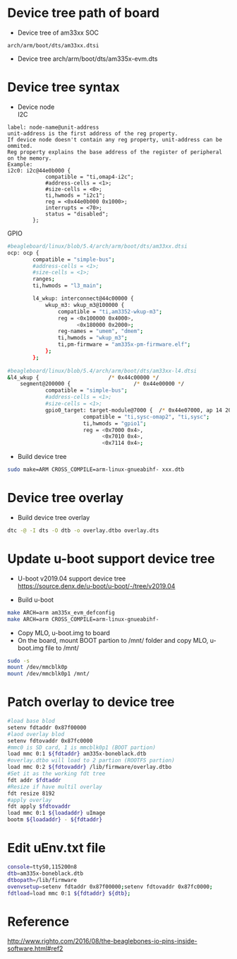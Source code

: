 # Device tree path of board
- Device tree of am33xx SOC
```
arch/arm/boot/dts/am33xx.dtsi
```
- Device tree
arch/arm/boot/dts/am335x-evm.dts

# Device tree syntax
- Device node  
I2C
```
label: node-name@unit-address
unit-address is the first address of the reg property.
If device node doesn't contain any reg property, unit-address can be ommited.
Reg property explains the base address of the register of peripheral on the memory.
Example:
i2c0: i2c@44e0b000 {
			compatible = "ti,omap4-i2c";
			#address-cells = <1>;
			#size-cells = <0>;
			ti,hwmods = "i2c1";
			reg = <0x44e0b000 0x1000>;
			interrupts = <70>;
			status = "disabled";
		};
```
GPIO
```sh
#beagleboard/linux/blob/5.4/arch/arm/boot/dts/am33xx.dtsi
ocp: ocp {
		compatible = "simple-bus";
		#address-cells = <1>;
		#size-cells = <1>;
		ranges;
		ti,hwmods = "l3_main";

		l4_wkup: interconnect@44c00000 {
			wkup_m3: wkup_m3@100000 {
				compatible = "ti,am3352-wkup-m3";
				reg = <0x100000 0x4000>,
				      <0x180000 0x2000>;
				reg-names = "umem", "dmem";
				ti,hwmods = "wkup_m3";
				ti,pm-firmware = "am335x-pm-firmware.elf";
			};
		};
		
#beagleboard/linux/blob/5.4/arch/arm/boot/dts/am33xx-l4.dtsi
&l4_wkup {						/* 0x44c00000 */
	segment@200000 {					/* 0x44e00000 */
			compatible = "simple-bus";
			#address-cells = <1>;
			#size-cells = <1>;
			gpio0_target: target-module@7000 {	/* 0x44e07000, ap 14 20.0 */
						compatible = "ti,sysc-omap2", "ti,sysc";
						ti,hwmods = "gpio1";
						reg = <0x7000 0x4>,
						      <0x7010 0x4>,
						      <0x7114 0x4>;
```
- Build device tree
```sh
sudo make=ARM CROSS_COMPILE=arm-linux-gnueabihf- xxx.dtb
```

# Device tree overlay
- Build device tree overlay
```sh
dtc -@ -I dts -O dtb -o overlay.dtbo overlay.dts
```

# Update u-boot support device tree
- U-boot v2019.04 support device tree  
https://source.denx.de/u-boot/u-boot/-/tree/v2019.04

- Build u-boot
```sh
make ARCH=arm am335x_evm_defconfig
make ARCH=arm CROSS_COMPILE=arm-linux-gnueabihf-
```
- Copy MLO, u-boot.img to board
- On the board, mount BOOT partion to /mnt/ folder and copy MLO, u-boot.img file to /mnt/
```sh
sudo -s
mount /dev/mmcblk0p
mount /dev/mmcblk0p1 /mnt/
```

# Patch overlay to device tree
```sh
#load base blod
setenv fdtaddr 0x87f00000
#laod overlay blod
setenv fdtovaddr 0x87fc0000
#mmc0 is SD card, 1 is mmcblk0p1 (BOOT partion)
load mmc 0:1 ${fdtaddr} am335x-boneblack.dtb
#overlay.dtbo will load to 2 partion (ROOTFS partion)
load mmc 0:2 ${fdtovaddr} /lib/firmware/overlay.dtbo
#Set it as the working fdt tree
fdt addr $fdtaddr
#Resize if have multil overlay
fdt resize 8192
#apply overlay
fdt apply $fdtovaddr
load mmc 0:1 ${loadaddr} uImage
bootm ${loadaddr} - ${fdtaddr}
```

# Edit uEnv.txt file
```sh
console=ttyS0,115200n8
dtb=am335x-boneblack.dtb
dtbopath=/lib/firmware
ovenvsetup=setenv fdtaddr 0x87f00000;setenv fdtovaddr 0x87fc0000;
fdtload=load mmc 0:1 ${fdtaddr} ${dtb};
```
# Reference
http://www.righto.com/2016/08/the-beaglebones-io-pins-inside-software.html#ref2
